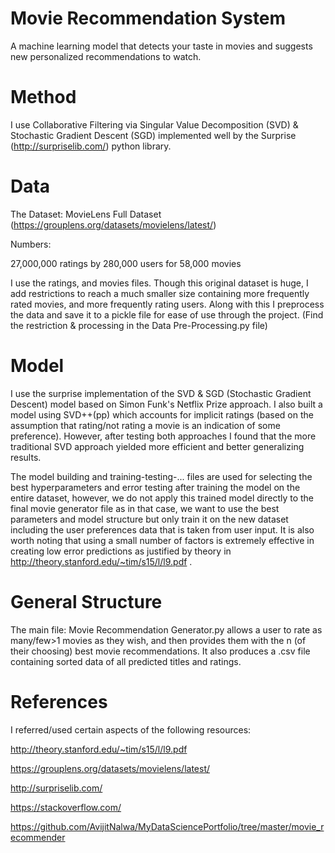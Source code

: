 # Movie Recommendation System
A machine learning model that detects your taste in movies and suggests new personalized recommendations to watch. 

# Method
I use Collaborative Filtering via Singular Value Decomposition (SVD) & Stochastic Gradient Descent (SGD) implemented well by the Surprise (http://surpriselib.com/) python library.  

# Data
The Dataset: MovieLens Full Dataset (https://grouplens.org/datasets/movielens/latest/)
 
Numbers:
 
27,000,000 ratings by 280,000 users for 58,000 movies 
 
I use the ratings, and movies files. Though this original dataset is huge, I add restrictions to reach a much smaller size containing more frequently rated movies, and more frequently rating users. Along with this I preprocess the data and save it to a pickle file for ease of use through the project. (Find the restriction & processing in the Data Pre-Processing.py file)

# Model
 I use the surprise implementation of the SVD & SGD (Stochastic Gradient Descent) model based on Simon Funk's Netflix Prize approach. I also built a model using SVD++(pp) which accounts for implicit ratings (based on the assumption that rating/not rating a movie is an indication of some preference). However, after testing both approaches I found that the more traditional SVD approach yielded more efficient and better generalizing results. 

The model building and training-testing-... files are used for selecting the best hyperparameters and error testing after training the model on the entire dataset, however, we do not apply this trained model directly to the final movie generator file as in that case, we want to use the best parameters and model structure but only train it on the new dataset including the user preferences data that is taken from user input. It is also worth noting that using a small number of factors is extremely effective in creating low error predictions as justified by theory in http://theory.stanford.edu/~tim/s15/l/l9.pdf . 

# General Structure
 The main file: Movie Recommendation Generator.py allows a user to rate as many/few>1 movies as they wish, and then provides them with the n (of their choosing) best movie recommendations. It also produces a .csv file containing sorted data of all predicted titles and ratings.

# References
 I referred/used certain aspects of the following resources:

http://theory.stanford.edu/~tim/s15/l/l9.pdf
 
https://grouplens.org/datasets/movielens/latest/
 
http://surpriselib.com/

https://stackoverflow.com/

https://github.com/AvijitNalwa/MyDataSciencePortfolio/tree/master/movie_recommender



